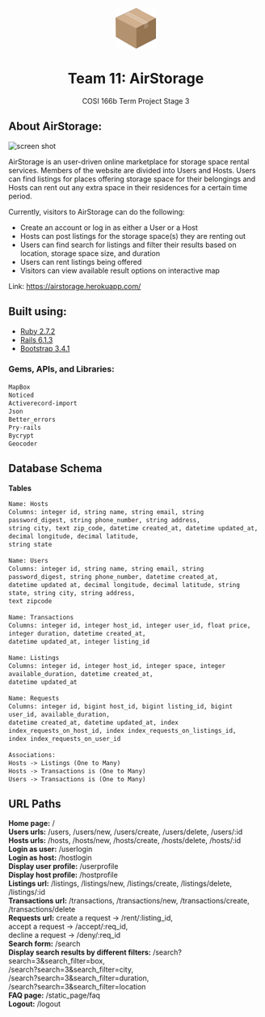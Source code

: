 <!-- PROJECT LOGO -->
<p align="center">
  <a href="https://github.com/Mikeq0621/COSI166_team11">
    <img src="AirStorageIcon.png" alt="Logo" width="80" height="80">
  </a>
  <h1 align="center">Team 11: AirStorage</h1>
  <p align="center">
    COSI 166b Term Project Stage 3
    <br/>
  </p>
</p>

<!-- ABOUT AIRSTORAGE -->
## About AirStorage: 

![screen shot](Home.png)

AirStorage is an user-driven online marketplace for storage space rental services. Members of the website are divided into Users and Hosts. Users can 
find listings for places offering storage space for their belongings and Hosts can rent out any extra space in their residences for a certain time period. 

Currently, visitors to AirStorage can do the following:
* Create an account or log in as either a User or a Host
* Hosts can post listings for the storage space(s) they are renting out
* Users can find search for listings and filter their results based on location, storage space size, and duration
* Users can rent listings being offered
* Visitors can view available result options on interactive map

Link: https://airstorage.herokuapp.com/

<!-- BUILT USING -->
## Built using: 
* [Ruby 2.7.2](https://www.ruby-lang.org/en/downloads/)
* [Rails 6.1.3](https://rubyonrails.org)
* [Bootstrap 3.4.1](https://getbootstrap.com)

### Gems, APIs, and Libraries:
    MapBox
    Noticed
    Activerecord-import
    Json
    Better_errors
    Pry-rails
    Bycrypt
    Geocoder

<!-- DATABASE SCHEMA -->
## Database Schema

<b> Tables </b>
    
    Name: Hosts 
    Columns: integer id, string name, string email, string password_digest, string phone_number, string address, 
    string city, text zip_code, datetime created_at, datetime updated_at, decimal longitude, decimal latitude, 
    string state

    Name: Users 
    Columns: integer id, string name, string email, string password_digest, string phone_number, datetime created_at,
    datetime updated at, decimal longitude, decimal latitude, string state, string city, string address,
    text zipcode

    Name: Transactions
    Columns: integer id, integer host_id, integer user_id, float price, integer duration, datetime created_at,
    datetime updated_at, integer listing_id

    Name: Listings
    Columns: integer id, integer host_id, integer space, integer available_duration, datetime created_at,
    datetime updated_at
    
    Name: Requests
    Columns: integer id, bigint host_id, bigint listing_id, bigint user_id, available_duration,
    datetime created_at, datetime updated_at, index index_requests_on_host_id, index index_requests_on_listings_id,
    index index_requests_on_user_id

    Associations:
    Hosts -> Listings (One to Many)
    Hosts -> Transactions is (One to Many)
    Users -> Transactions is (One to Many)

<!-- URL PATHS-->
## URL Paths
<b>Home page:</b> /  
<b>Users urls:</b> /users, /users/new, /users/create, /users/delete, /users/:id <br>
<b>Hosts urls:</b> /hosts, /hosts/new, /hosts/create, /hosts/delete, /hosts/:id <br>
<b>Login as user:</b> /userlogin <br>
<b>Login as host:</b> /hostlogin <br>
<b>Display user profile:</b> /userprofile <br>
<b>Display host profile:</b> /hostprofile <br>
<b>Listings url:</b> /listings, /listings/new, /listings/create, /listings/delete, /listings/:id <br>
<b>Transactions url:</b> /transactions, /transactions/new, /transactions/create, /transactions/delete <br>
<b>Requests url:</b> 
create a request -> /rent/:listing_id, <br>
accept a request -> /accept/:req_id, <br>
decline a request -> /deny/:req_id	   
<b>Search form:</b> /search <br>
<b>Display search results by different filters:</b> 
/search?search=3&search_filter=box, <br>
/search?search=3&search_filter=city, <br>
/search?search=3&search_filter=duration, <br>
/search?search=3&search_filter=location <br>
<b>FAQ page:</b> /static_page/faq <br>
<b>Logout:</b> /logout <br>

